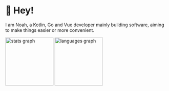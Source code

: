 # 👋 Hey!
I am Noah, a Kotlin, Go and Vue developer mainly building software, aiming to make things easier or more convenient.

<img src="https://github-readme-stats.vercel.app/api?username=noahonfyre&hide_title=false&hide_rank=true&show_icons=true&include_all_commits=true&count_private=true&disable_animations=true&theme=dark&locale=en&hide_border=true&order=1&custom_title=Statistics" height="150" alt="stats graph"  />
<img src="https://github-readme-stats.vercel.app/api/top-langs?username=noahonfyre&locale=en&hide_title=false&layout=compact&card_width=320&langs_count=5&theme=dark&hide_border=true&order=2&custom_title=Languages" height="150" alt="languages graph"  />

